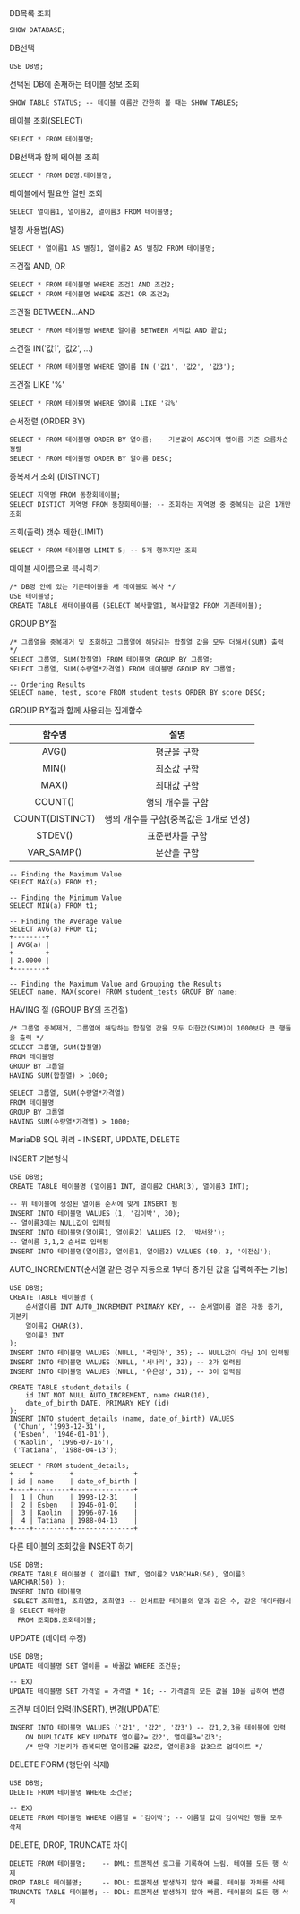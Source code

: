 DB목록 조회

```mariadb
SHOW DATABASE;
```

DB선택

```mariadb
USE DB명;
```

선택된 DB에 존재하는 테이블 정보 조회

```mariadb
SHOW TABLE STATUS; -- 테이블 이름만 간한히 볼 때는 SHOW TABLES;
```

테이블 조회(SELECT)

```mariadb
SELECT * FROM 테이블명;
```

DB선택과 함께 테이블 조회

```mariadb
SELECT * FROM DB명.테이블명;
```

테이블에서 필요한 열만 조회

```mariadb
SELECT 열이름1, 열이름2, 열이름3 FROM 테이블명;
```

별칭 사용법(AS)

```mariadb
SELECT * 열이름1 AS 별칭1, 열이름2 AS 별칭2 FROM 테이블명; 
```

조건절 AND, OR

```mariadb
SELECT * FROM 테이블명 WHERE 조건1 AND 조건2;
SELECT * FROM 테이블명 WHERE 조건1 OR 조건2;
```

조건절 BETWEEN...AND

```mariadb
SELECT * FROM 테이블명 WHERE 열이름 BETWEEN 시작값 AND 끝값;
```

조건절 IN('값1', '값2', ...)

```mariadb
SELECT * FROM 테이블명 WHERE 열이름 IN ('값1', '값2', '값3');
```

조건절 LIKE '%'

```mariadb
SELECT * FROM 테이블명 WHERE 열이름 LIKE '김%'
```

순서정렬 (ORDER BY)

```mariadb
SELECT * FROM 테이블명 ORDER BY 열이름; -- 기본값이 ASC이며 열이름 기준 오름차순 정렬
SELECT * FROM 테이블명 ORDER BY 열이름 DESC;
```

중복제거 조회 (DISTINCT)

```mariadb
SELECT 지역명 FROM 동창회테이블;
SELECT DISTICT 지역명 FROM 동창회테이블; -- 조회하는 지역명 중 중복되는 값은 1개만 조회
```

조회(출력) 갯수 제한(LIMIT)

```mariadb
SELECT * FROM 테이블명 LIMIT 5; -- 5개 행까지만 조회
```

테이블 새이름으로 복사하기

```mariadb
/* DB명 안에 있는 기존테이블을 새 테이블로 복사 */
USE 테이블명;
CREATE TABLE 새테이블이름 (SELECT 복사할열1, 복사할열2 FROM 기존테이블);
```

GROUP BY절

```mariadb
/* 그룹열을 중복제거 및 조회하고 그룹열에 해당되는 합칠열 값을 모두 더해서(SUM) 출력 */
SELECT 그룹열, SUM(합칠열) FROM 테이블명 GROUP BY 그룹열;
SELECT 그룹열, SUM(수량열*가격열) FROM 테이블명 GROUP BY 그룹열;

-- Ordering Results
SELECT name, test, score FROM student_tests ORDER BY score DESC;
```

GROUP BY절과 함께 사용되는 집계함수

|     함수명      |                 설명                  |
| :-------------: | :-----------------------------------: |
|      AVG()      |              평균을 구함              |
|      MIN()      |              최소값 구함              |
|      MAX()      |              최대값 구함              |
|     COUNT()     |           행의 개수를 구함            |
| COUNT(DISTINCT) | 행의 개수를 구함(중복값은 1개로 인정) |
|     STDEV()     |            표준편차를 구함            |
|   VAR_SAMP()    |              분산을 구함              |

```mariadb
-- Finding the Maximum Value
SELECT MAX(a) FROM t1;

-- Finding the Minimum Value
SELECT MIN(a) FROM t1;

-- Finding the Average Value
SELECT AVG(a) FROM t1;
+--------+
| AVG(a) |
+--------+
| 2.0000 |
+--------+

-- Finding the Maximum Value and Grouping the Results
SELECT name, MAX(score) FROM student_tests GROUP BY name;
```

HAVING 절 (GROUP BY의 조건절)

```mariadb
/* 그룹열 중복제거, 그룹열에 해당하는 합칠열 값을 모두 더한값(SUM)이 1000보다 큰 행들을 출력 */
SELECT 그룹열, SUM(합칠열)
FROM 테이블명
GROUP BY 그룹열
HAVING SUM(합칠열) > 1000;

SELECT 그룹열, SUM(수량열*가격열)
FROM 테이블명
GROUP BY 그룹열
HAVING SUM(수량열*가격열) > 1000;
```



MariaDB SQL 쿼리 - INSERT, UPDATE, DELETE

INSERT 기본형식

```mariadb
USE DB명;
CREATE TABLE 테이블명 (열이름1 INT, 열이름2 CHAR(3), 열이름3 INT);

-- 위 테이블에 생성된 열이름 순서에 맞게 INSERT 됨
INSERT INTO 테이블명 VALUES (1, '김이박', 30); 
-- 열이름3에는 NULL값이 입력됨
INSERT INTO 테이블명(열이름1, 열이름2) VALUES (2, '박서왕'); 
-- 열이름 3,1,2 순서로 입력됨
INSERT INTO 테이블명(열이름3, 열이름1, 열이름2) VALUES (40, 3, '이전심'); 
```

AUTO_INCREMENT(순서열 같은 경우 자동으로 1부터 증가된 값을 입력해주는 기능)

```mariadb
USE DB명;
CREATE TABLE 테이블명 (
    순서열이름 INT AUTO_INCREMENT PRIMARY KEY, -- 순서열이름 열은 자동 증가, 기본키
    열이름2 CHAR(3),
    열이름3 INT
);
INSERT INTO 테이블명 VALUES (NULL, '곽민아', 35); -- NULL값이 아닌 1이 입력됨
INSERT INTO 테이블명 VALUES (NULL, '서나리', 32); -- 2가 입력됨
INSERT INTO 테이블명 VALUES (NULL, '유은성', 31); -- 3이 입력됨

CREATE TABLE student_details (
    id INT NOT NULL AUTO_INCREMENT, name CHAR(10),
    date_of_birth DATE, PRIMARY KEY (id)
);
INSERT INTO student_details (name, date_of_birth) VALUES 
 ('Chun', '1993-12-31'),
 ('Esben', '1946-01-01'),
 ('Kaolin', '1996-07-16'),
 ('Tatiana', '1988-04-13');
 
SELECT * FROM student_details;
+----+---------+---------------+
| id | name    | date_of_birth |
+----+---------+---------------+
|  1 | Chun    | 1993-12-31    |
|  2 | Esben   | 1946-01-01    |
|  3 | Kaolin  | 1996-07-16    |
|  4 | Tatiana | 1988-04-13    |
+----+---------+---------------+
```

다른 테이블의 조회값을 INSERT 하기

```mariadb
USE DB명;
CREATE TABLE 테이블명 ( 열이름1 INT, 열이름2 VARCHAR(50), 열이름3 VARCHAR(50) );
INSERT INTO 테이블명 
 SELECT 조회열1, 조회열2, 조회열3 -- 인서트할 테이블의 열과 같은 수, 같은 데이터형식을 SELECT 해야함
  FROM 조회DB.조회테이블;
```

UPDATE (데이터 수정)

```mariadb
USE DB명;
UPDATE 테이블명 SET 열이름 = 바꿀값 WHERE 조건문;

-- EX)
UPDATE 테이블명 SET 가격열 = 가격열 * 10; -- 가격열의 모든 값을 10을 곱하여 변경
```

조건부 데이터 입력(INSERT), 변경(UPDATE)

```mariadb
INSERT INTO 테이블명 VALUES ('값1', '값2', '값3') -- 값1,2,3을 테이블에 입력
	ON DUPLICATE KEY UPDATE 열이름2='값2', 열이름3='값3';
	/* 만약 기본키가 중복되면 열이름2를 값2로, 열이름3을 값3으로 업데이트 */
```

DELETE FORM (행단위 삭제)

```mariadb
USE DB명;
DELETE FROM 테이블명 WHERE 조건문;

-- EX)
DELETE FROM 테이블명 WHERE 이름열 = '김이박'; -- 이름열 값이 김이박인 행들 모두 삭제
```

DELETE, DROP, TRUNCATE 차이

```mariadb
DELETE FROM 테이블명;    -- DML: 트랜젝션 로그를 기록하여 느림. 테이블 모든 행 삭제
DROP TABLE 테이블명;     -- DDL: 트랜젝션 발생하지 않아 빠름. 테이블 자체를 삭제
TRUNCATE TABLE 테이블명; -- DDL: 트랜젝션 발생하지 않아 빠름. 테이블의 모든 행 삭제
```
